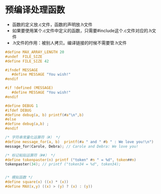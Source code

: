 # 预编译处理函数
- 函数的定义放.c文件，函数的声明放.h文件
- 如果要使用某个.c文件中定义的函数，只需要#include这个.c文件对应的.h文件
- .h文件的作用：被别人拷贝。编译链接的时候不需要管.h文件

```c
#define MAX_ARRAY_LENGTH 20
#undef  FILE_SIZE
#define FILE_SIZE 42

#ifndef MESSAGE
   #define MESSAGE "You wish!"
#endif

#if !defined (MESSAGE)
   #define MESSAGE "You wish!"
#endif

#define DEBUG 1
#ifdef DEBUG
#define debug(a, b) printf(#a"\n",b)
#else
#define debug(a,b) ;
#endif

/* 字符串常量化运算符（#） */
#define message_for(a, b)  printf(#a " and " #b " : We love you!\n")
message_for(Carole, Debra); // Carole and Debra: We love you!

/* 标记粘贴运算符（##） */
#define tokenpaster(n) printf ("token" #n " = %d", token##n)
tokenpaster(34); // printf ("token34 = %d", token34);


/* 模拟函数 */
#define square(x) ((x) * (x))
#define MAX(x,y) ((x) > (y) ? (x) : (y))
```
